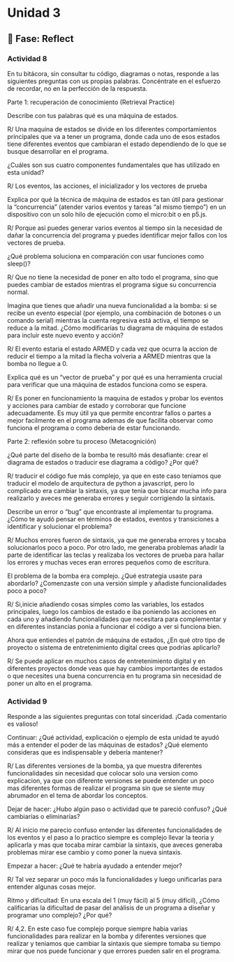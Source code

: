 # Unidad 3


## 🤔 Fase: Reflect


### Actividad 8

En tu bitácora, sin consultar tu código, diagramas o notas, responde a las siguientes preguntas con us propias palabras. Concéntrate en el esfuerzo de recordar, no en la perfección de la respuesta.

Parte 1: recuperación de conocimiento (Retrieval Practice)

Describe con tus palabras qué es una máquina de estados. 

R/ Una maquina de estados se divide en los diferentes comportamientos principales que va a tener un programa, donde cada uno de esos estados tiene diferentes eventos que cambiaran el estado dependiendo de lo que se busque desarrollar en el programa.


¿Cuáles son sus cuatro componentes fundamentales que has utilizado en esta unidad?

R/ Los eventos, las acciones, el inicializador y los vectores de prueba

Explica por qué la técnica de máquina de estados es tan útil para gestionar la “concurrencia” (atender varios eventos y tareas “al mismo tiempo”) en un dispositivo con un solo hilo de ejecución como el micro:bit o en p5.js. 

R/ Porque asi puedes generar varios eventos al tiempo sin la necesidad de dañar la concurrencia del programa y puedes identificar mejor fallos con los vectores de prueba.

¿Qué problema soluciona en comparación con usar funciones como sleep()?

R/ Que no tiene la necesidad de poner en alto todo el programa, sino que puedes cambiar de estados mientras el programa sigue su concurrencia normal.

Imagina que tienes que añadir una nueva funcionalidad a la bomba: si se recibe un evento especial (por ejemplo, una combinación de botones o un comando serial) mientras la cuenta regresiva está activa, el tiempo se reduce a la mitad. ¿Cómo modificarías tu diagrama de máquina de estados para incluir este nuevo evento y acción?

R/ El evento estaria el estado ARMED y cada vez que ocurra la accion de reducir el tiempo a la mitad la flecha volveria a ARMED mientras que la bomba no llegue a 0.

Explica qué es un “vector de prueba” y por qué es una herramienta crucial para verificar que una máquina de estados funciona como se espera.

R/ Es poner en funcionamiento la maquina de estados y probar los eventos y acciones para cambiar de estado y corroborar que funcione adecuadamente. Es muy útil ya que permite encontrar fallos o partes a mejor facilmente en el programa ademas de que facilita observar como funciona el programa o como deberia de estar funcionando.

Parte 2: reflexión sobre tu proceso (Metacognición)

¿Qué parte del diseño de la bomba te resultó más desafiante: crear el diagrama de estados o traducir ese diagrama a código? ¿Por qué?

R/ traducir el código fue más complejo, ya que en este caso teniamos que traducir el modelo de arquitectura de python a javascript, pero lo complicado era cambiar la sintaxis, ya que tenia que biscar mucha info para realizarlo y aveces me generaba errores y seguir corrigiendo la sintaxis.

Describe un error o “bug” que encontraste al implementar tu programa. ¿Cómo te ayudó pensar en términos de estados, eventos y transiciones a identificar y solucionar el problema?

R/ Muchos errores fueron de sintaxis, ya que me generaba errores y tocaba solucionarlos poco a poco. Por otro lado, me generaba problemas añadir la parte de identificar las teclas y realizaba los vectores de prueba para hallar los errores y muchas veces eran errores pequeños como de escritura.

El problema de la bomba era complejo. ¿Qué estrategia usaste para abordarlo? ¿Comenzaste con una versión simple y añadiste funcionalidades poco a poco?

R/ Si,inicie añadiendo cosas simples como las variables, los estados principales, luego los cambios de estado e iba poniendo las acciones en cada uno y añadiendo funcionalidades que necesitara para complementar y en diferentes instancias ponia a funcionar el código a ver si funciona bien.

Ahora que entiendes el patrón de máquina de estados, ¿En qué otro tipo de proyecto o sistema de entretenimiento digital crees que podrías aplicarlo?

R/ Se puede aplicar en muchos casos de entretenimiento digital y en diferentes proyectos donde veas que hay cambios importantes de estados o que necesites una buena concurrencia en tu programa sin necesidad de poner un alto en el programa.

### Actividad 9

Responde a las siguientes preguntas con total sinceridad. ¡Cada comentario es valioso!

Continuar: ¿Qué actividad, explicación o ejemplo de esta unidad te ayudó más a entender el poder de las máquinas de estados? ¿Qué elemento consideras que es indispensable y debería mantener?

R/ Las diferentes versiones de la bomba, ya que muestra diferentes funcionalidades sin necesidad que colocar solo una version como explicacion, ya que con diferente versiones se puede entender un poco mas diferentes formas de realizar el programa sin que se siente muy abrumador en el tema de abordar los conceptos.

Dejar de hacer: ¿Hubo algún paso o actividad que te pareció confuso? ¿Qué cambiarías o eliminarías?

R/ Al inicio me parecio confuso entender las diferentes funcionalidades de los eventos y el paso a lo practico siempre es complejo llevar la teoria y aplicarla y mas que tocaba mirar cambiar la sintaxis, que aveces generaba problemas mirar ese cambio y como poner la nueva sintaxis.

Empezar a hacer: ¿Qué te habría ayudado a entender mejor?

R/ Tal vez separar un poco más la funcionalidades y luego unificarlas para entender algunas cosas mejor.


Ritmo y dificultad: En una escala del 1 (muy fácil) al 5 (muy difícil), ¿Cómo calificarías la dificultad de pasar del análisis de un programa a diseñar y programar uno complejo? ¿Por qué?

R/ 4,2. En este caso fue complejo porque siempre habia varias funcionalidades para realizar en la bomba y diferentes versiones que realizar y teniamos que cambiar la sintaxis que siempre tomaba su tiempo mirar que nos puede funcionar y que errores pueden salir en el programa.




